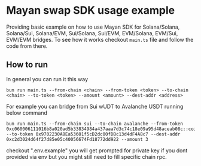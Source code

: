 # Mayan swap SDK usage example
Providing basic example on how to use Mayan SDK for Solana/Solana, Solana/Sui, Solana/EVM, Sui/Solana, Sui/EVM, EVM/Solana, EVM/Sui, EVM/EVM bridges.
To see how it works checkout `main.ts` file and follow the code from there.
## How to run
In general you can run it this way
```
bun run main.ts --from-chain <chain> --from-token <token> --to-chain <chain> --to-token <token> --amount <amount> --dest-addr <address>
```
For example you can bridge from Sui wUDT to Avalanche USDT running below command
```
bun run main.ts --from-chain sui --to-chain avalanche --from-token 0xc060006111016b8a020ad5b33834984a437aaa7d3c74c18e09a95d48aceab08c::coin::COIN --to-token 0x9702230A8Ea53601f5cD2dc00fDBc13d4dF4A8c7 --dest-addr 0xc2d3024d64f27d85e05c40056674Fd18772dd922 --amount 3
```
checkout ".env.example" you will get prompted for private key if you dont provided via env but you might still need to fill specific chain rpc.

